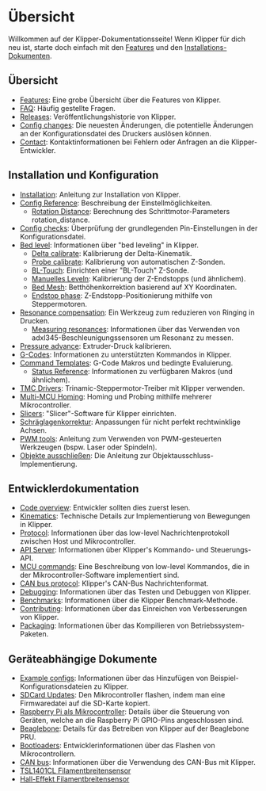 # Übersicht

Willkommen auf der Klipper-Dokumentationsseite! Wenn Klipper für dich neu ist, starte doch einfach mit den [Features](Features.md) und den [Installations-Dokumenten](Installation.md).

## Übersicht

- [Features](Features.md): Eine grobe Übersicht über die Features von Klipper.
- [FAQ](FAQ.md): Häufig gestellte Fragen.
- [Releases](Releases.md): Veröffentlichungshistorie von Klipper.
- [Config changes](Config_Changes.md): Die neuesten Änderungen, die potentielle Änderungen an der Konfigurationsdatei des Druckers auslösen können.
- [Contact](Contact.md): Kontaktinformationen bei Fehlern oder Anfragen an die Klipper-Entwickler.

## Installation und Konfiguration

- [Installation](Installation.md): Anleitung zur Installation von Klipper.
- [Config Reference](Config_Reference.md): Beschreibung der Einstellmöglichkeiten.
   - [Rotation Distance](Rotation_Distance.md): Berechnung des Schrittmotor-Parameters rotation_distance.
- [Config checks](Config_checks.md): Überprüfung der grundlegenden Pin-Einstellungen in der Konfigurationsdatei.
- [Bed level](Bed_Level.md): Informationen über "bed leveling" in Klipper.
   - [Delta calibrate](Delta_Calibrate.md): Kalibrierung der Delta-Kinematik.
   - [Probe calibrate](Probe_Calibrate.md): Kalibrierung von automatischen Z-Sonden.
   - [BL-Touch](BLTouch.md): Einrichten einer "BL-Touch" Z-Sonde.
   - [Manuelles Leveln](Manual_Level.md): Kalibrierung der Z-Endstopps (und ähnlichem).
   - [Bed Mesh](Bed_Mesh.md): Betthöhenkorrektion basierend auf XY Koordinaten.
   - [Endstop phase](Endstop_Phase.md): Z-Endstopp-Positionierung mithilfe von Steppermotoren.
- [Resonance compensation](Resonance_Compensation.md): Ein Werkzeug zum reduzieren von Ringing in Drucken.
   - [Measuring resonances](Measuring_Resonances.md): Informationen über das Verwenden von adxl345-Beschleunigungssensoren um Resonanz zu messen.
- [Pressure advance](Pressure_Advance.md): Extruder-Druck kalibrieren.
- [G-Codes](G-Codes.md): Informationen zu unterstützten Kommandos in Klipper.
- [Command Templates](Command_Templates.md): G-Code Makros und bedingte Evaluierung.
   - [Status Reference](Status_Reference.md): Informationen zu verfügbaren Makros (und ähnlichem).
- [TMC Drivers](TMC_Drivers.md): Trinamic-Steppermotor-Treiber mit Klipper verwenden.
- [Multi-MCU Homing](Multi_MCU_Homing.md): Homing und Probing mithilfe mehrerer Mikrocontroller.
- [Slicers](Slicers.md): "Slicer"-Software für Klipper einrichten.
- [Schräglagenkorrektur](Skew_Correction.md): Anpassungen für nicht perfekt rechtwinklige Achsen.
- [PWM tools](Using_PWM_Tools.md): Anleitung zum Verwenden von PWM-gesteuerten Werkzeugen (bspw. Laser oder Spindeln).
- [Objekte ausschließen](Exclude_Object.md): Die Anleitung zur Objektausschluss-Implementierung.

## Entwicklerdokumentation

- [Code overview](Code_Overview.md): Entwickler sollten dies zuerst lesen.
- [Kinematics](Kinematics.md): Technische Details zur Implementierung von Bewegungen in Klipper.
- [Protocol](Protocol.md): Informationen über das low-level Nachrichtenprotokoll zwischen Host und Mikrocontroller.
- [API Server](API_Server.md): Informationen über Klipper's Kommando- und Steuerungs-API.
- [MCU commands](MCU_Commands.md): Eine Beschreibung von low-level Kommandos, die in der Mikrocontroller-Software implementiert sind.
- [CAN bus protocol](CANBUS_protocol.md): Klipper's CAN-Bus Nachrichtenformat.
- [Debugging](Debugging.md): Informationen über das Testen und Debuggen von Klipper.
- [Benchmarks](Benchmarks.md): Informationen über die Klipper Benchmark-Methode.
- [Contributing](CONTRIBUTING.md): Informationen über das Einreichen von Verbesserungen von Klipper.
- [Packaging](Packaging.md): Informationen über das Kompilieren von Betriebssystem-Paketen.

## Geräteabhängige Dokumente

- [Example configs](Example_Configs.md): Informationen über das Hinzufügen von Beispiel-Konfigurationsdateien zu Klipper.
- [SDCard Updates](SDCard_Updates.md): Den Mikrocontroller flashen, indem man eine Firmwaredatei auf die SD-Karte kopiert.
- [Raspberry Pi als Mikrocontroller](RPi_microcontroller.md): Details über die Steuerung von Geräten, welche an die Raspberry Pi GPIO-Pins angeschlossen sind.
- [Beaglebone](Beaglebone.md): Details für das Betreiben von Klipper auf der Beaglebone PRU.
- [Bootloaders](Bootloaders.md): Entwicklerinformationen über das Flashen von Mikrocontrollern.
- [CAN bus](CANBUS.md): Informationen über die Verwendung des CAN-Bus mit Klipper.
- [TSL1401CL Filamentbreitensensor](TSL1401CL_Filament_Width_Sensor.md)
- [Hall-Effekt Filamentbreitensensor](Hall_Filament_Width_Sensor.md)
